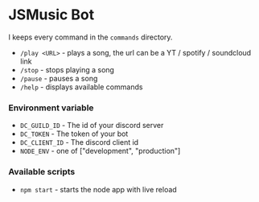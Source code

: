 # JSMusic Bot

I keeps every command in the `commands` directory.

- `/play <URL>` - plays a song, the url can be a YT / spotify / soundcloud link
- `/stop` - stops playing a song
- `/pause` - pauses a song
- `/help` - displays available commands

### Environment variable

- `DC_GUILD_ID` - The id of your discord server
- `DC_TOKEN` - The token of your bot
- `DC_CLIENT_ID` - The discord client id
- `NODE_ENV` - one of ["development", "production"]

### Available scripts

- `npm start` - starts the node app with live reload
